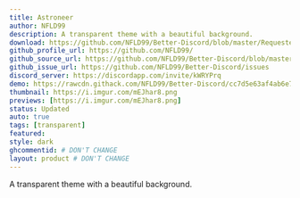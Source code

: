 ```yaml
---
title: Astroneer
author: NFLD99
description: A transparent theme with a beautiful background.
download: https://github.com/NFLD99/Better-Discord/blob/master/Requested/Updated/Astroneer.theme.css
github_profile_url: https://github.com/NFLD99/
github_source_url: https://github.com/NFLD99/Better-Discord/blob/master/Requested/Updated/Astroneer.theme.css
github_issue_url: https://github.com/NFLD99/Better-Discord/issues
discord_server: https://discordapp.com/invite/kWRYPrq
demo: https://rawcdn.githack.com/NFLD99/Better-Discord/cc7d5e63af4ab6e7f4781c460920ec9472662090/Requested/Updated/Astroneer.theme.css
thumbnail: https://i.imgur.com/mEJhar8.png
previews: [https://i.imgur.com/mEJhar8.png]
status: Updated
auto: true
tags: [transparent]
featured: 
style: dark
ghcommentid: # DON'T CHANGE
layout: product # DON'T CHANGE
---
```

A transparent theme with a beautiful background.